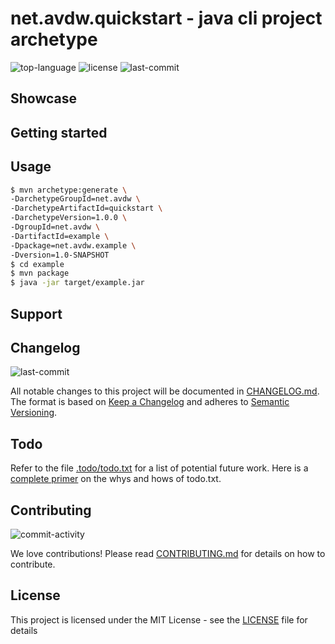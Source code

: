 # net.avdw.quickstart - java cli project archetype
![top-language](https://img.shields.io/github/languages/top/avanderw/quickstart)
![license](https://img.shields.io/github/license/avanderw/quickstart)
![last-commit](http://img.shields.io/github/last-commit/avanderw/quickstart/develop)

## Showcase

## Getting started

## Usage

```bash
$ mvn archetype:generate \
-DarchetypeGroupId=net.avdw \
-DarchetypeArtifactId=quickstart \
-DarchetypeVersion=1.0.0 \
-DgroupId=net.avdw \
-DartifactId=example \
-Dpackage=net.avdw.example \
-Dversion=1.0-SNAPSHOT
$ cd example
$ mvn package
$ java -jar target/example.jar
```

## Support

## Changelog
![last-commit](https://img.shields.io/github/last-commit/avanderw/quickstart)

All notable changes to this project will be documented in [CHANGELOG.md](CHANGELOG.md). 
The format is based on [Keep a Changelog](https://keepachangelog.com/en/1.0.0/) 
and adheres to [Semantic Versioning](https://semver.org/spec/v2.0.0.html).

## Todo
Refer to the file [.todo/todo.txt](.todo/todo.txt) for a list of potential future work.
Here is a [complete primer](https://github.com/todotxt/todo.txt) on the whys and hows of todo.txt.

## Contributing
![commit-activity](https://img.shields.io/github/commit-activity/y/avanderw/quickstart)

We love contributions! Please read [CONTRIBUTING.md](CONTRIBUTING.md) for details on how to contribute.

## License 
This project is licensed under the MIT License - see the [LICENSE](LICENSE) file for details
